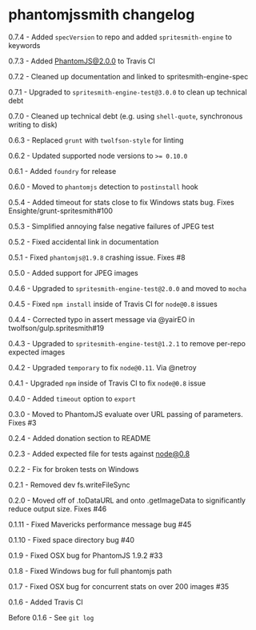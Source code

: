 # phantomjssmith changelog
0.7.4 - Added `specVersion` to repo and added `spritesmith-engine` to keywords

0.7.3 - Added PhantomJS@2.0.0 to Travis CI

0.7.2 - Cleaned up documentation and linked to spritesmith-engine-spec

0.7.1 - Upgraded to `spritesmith-engine-test@3.0.0` to clean up technical debt

0.7.0 - Cleaned up technical debt (e.g. using `shell-quote`, synchronous writing to disk)

0.6.3 - Replaced `grunt` with `twolfson-style` for linting

0.6.2 - Updated supported node versions to `>= 0.10.0`

0.6.1 - Added `foundry` for release

0.6.0 - Moved to `phantomjs` detection to `postinstall` hook

0.5.4 - Added timeout for stats close to fix Windows stats bug. Fixes Ensighte/grunt-spritesmith#100

0.5.3 - Simplified annoying false negative failures of JPEG test

0.5.2 - Fixed accidental link in documentation

0.5.1 - Fixed `phantomjs@1.9.8` crashing issue. Fixes #8

0.5.0 - Added support for JPEG images

0.4.6 - Upgraded to `spritesmith-engine-test@2.0.0` and moved to `mocha`

0.4.5 - Fixed `npm install` inside of Travis CI for `node@0.8` issues

0.4.4 - Corrected typo in assert message via @yairEO in twolfson/gulp.spritesmith#19

0.4.3 - Upgraded to `spritesmith-engine-test@1.2.1` to remove per-repo expected images

0.4.2 - Upgraded `temporary` to fix `node@0.11`. Via @netroy

0.4.1 - Upgraded `npm` inside of Travis CI to fix `node@0.8` issue

0.4.0 - Added `timeout` option to `export`

0.3.0 - Moved to PhantomJS evaluate over URL passing of parameters. Fixes #3

0.2.4 - Added donation section to README

0.2.3 - Added expected file for tests against node@0.8

0.2.2 - Fix for broken tests on Windows

0.2.1 - Removed dev fs.writeFileSync

0.2.0 - Moved off of .toDataURL and onto .getImageData to significantly reduce output size. Fixes #46

0.1.11 - Fixed Mavericks performance message bug #45

0.1.10 - Fixed space directory bug #40

0.1.9 - Fixed OSX bug for PhantomJS 1.9.2 #33

0.1.8 - Fixed Windows bug for full phantomjs path

0.1.7 - Fixed OSX bug for concurrent stats on over 200 images #35

0.1.6 - Added Travis CI

Before 0.1.6 - See `git log`
